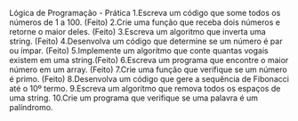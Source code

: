 Lógica de Programação - Prática
1.Escreva um código que some todos os números de 1 a 100. (Feito)
2.Crie uma função que receba dois números e retorne o maior deles. (Feito)
3.Escreva um algoritmo que inverta uma string. (Feito)
4.Desenvolva um código que determine se um número é par ou ímpar. (Feito)
5.Implemente um algoritmo que conte quantas vogais existem em uma string.(Feito)
6.Escreva um programa que encontre o maior número em um array. (Feito)
7.Crie uma função que verifique se um número é primo. (Feito)
8.Desenvolva um código que gere a sequência de Fibonacci até o 10º termo.
9.Escreva um algoritmo que remova todos os espaços de uma string.
10.Crie um programa que verifique se uma palavra é um palíndromo.